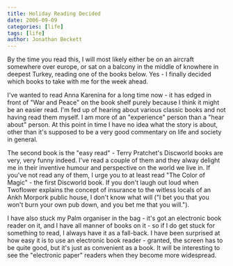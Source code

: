 ```yaml
---
title: Holiday Reading Decided
date: 2006-09-09
categories: [life]
tags: [life]
author: Jonathan Beckett
---
```


By the time you read this, I will most likely either be on an aircraft somewhere over europe, or sat on a balcony in the middle of knowhere in deepest Turkey, reading one of the books below. Yes - I finally decided which books to take with me for the week ahead.

I've wanted to read Anna Karenina for a long time now - it has edged in front of "War and Peace" on the book shelf purely because I think it might be an easier read. I'm fed up of hearing about various classic books and not having read them myself. I am more of an "experience" person than a "hear about" person. At this point in time I have no idea what the story is about, other than it's supposed to be a very good commentary on life and society in general.

The second book is the "easy read" - Terry Pratchet's Discworld books are very, very funny indeed. I've read a couple of them and they alway delight me in their inventive humour and perspective on the world we live in. If you've not read any of them, I urge you to at least read "The Color of Magic" - the first Discworld book. If you don't laugh out loud when Twoflower explains the concept of insurance to the witless locals of an Ankh Morpork public house, I don't know what will ("I bet you that you won't burn your own pub down, and you bet me that you will.").

I have also stuck my Palm organiser in the bag - it's got an electronic book reader on it, and I have all manner of books on it - so if I do get stuck for something to read, I always have it as a fall-back. I have been surprised at how easy it is to use an electronic book reader - granted, the screen has to be quite good, but it's just as convenient as a book. It will be interesting to see the "electronic paper" readers when they become more widespread.